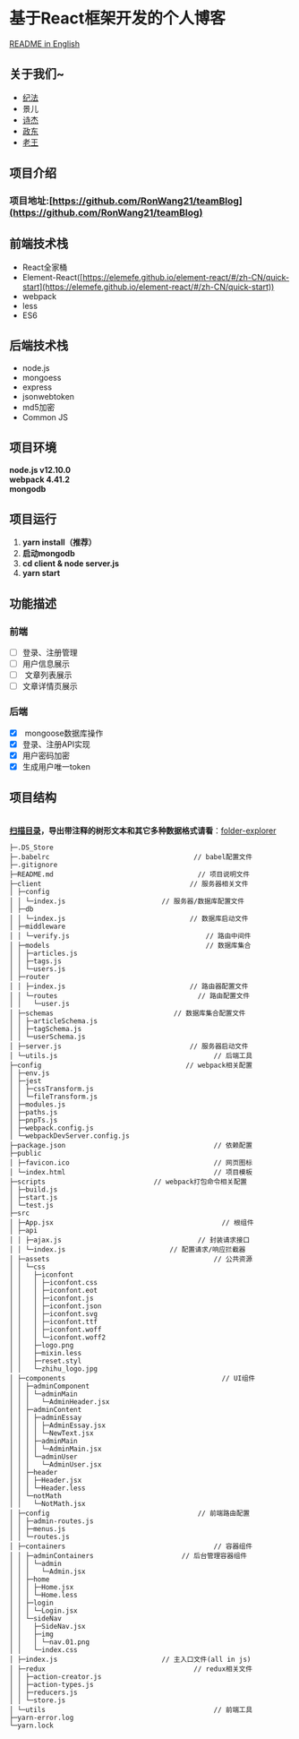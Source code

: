 # 基于React框架开发的个人博客

[README in English](README-en.md)

<a name="TXwq3"></a>
## 关于我们~

- [纪法](https://github.com/luckyMuChen)
- 景儿
- [诗杰](https://github.com/LeeJay9701)
- [政东](https://github.com/LD382549823)
- [老王](https://github.com/RonWang21)

<a name="1TFk7"></a>
## 项目介绍
<a name="45lpm"></a>
### 项目地址:[https://github.com/RonWang21/teamBlog](https://github.com/RonWang21/teamBlog)


<a name="6oaFs"></a>
## 前端技术栈

- React全家桶
- Element-React([https://elemefe.github.io/element-react/#/zh-CN/quick-start](https://elemefe.github.io/element-react/#/zh-CN/quick-start))
- webpack
- less
- ES6

<a name="gO4Lz"></a>
## 后端技术栈

- node.js
- mongoess
- express
- jsonwebtoken
- md5加密
- Common JS

<a name="04HHm"></a>
## 项目环境
**node.js v12.10.0**<br />**webpack 4.41.2**<br />**mongodb**<br />
<a name="JrZDi"></a>
## 项目运行

1. **yarn install（推荐）**
1. **启动mongodb**
1. **cd client & node server.js**
1. **yarn start**

<a name="P3fGj"></a>
## 功能描述
<a name="suTYK"></a>
### 前端

- [ ] 登录、注册管理
- [ ] 用户信息展示
- [ ]  文章列表展示
- [ ] 文章详情页展示

<a name="aHlev"></a>
### 后端

- [x]  mongoose数据库操作
- [x] 登录、注册API实现
- [x] 用户密码加密
- [x] 生成用户唯一token

<a name="jrpJw"></a>
## 项目结构

<br />[**扫描目录**](123)**，导出带注释的树形文本和其它多种数据格式请看**：[folder-explorer](https://github.com/d2-projects/folder-explorer)

```
├─.DS_Store 
├─.babelrc                                    // babel配置文件
├─.gitignore 
├─README.md                                    // 项目说明文件
├─client                                     // 服务器相关文件
│ ├─config 
│ │ └─index.js                        // 服务器/数据库配置文件
│ ├─db 
│ │ └─index.js                               // 数据库启动文件
│ ├─middleware 
│ │ └─verify.js                                  // 路由中间件
│ ├─models                                       // 数据库集合
│ │ ├─articles.js 
│ │ ├─tags.js 
│ │ └─users.js 
│ ├─router 
│ │ ├─index.js                               // 路由器配置文件
│ │ └─routes                                   // 路由配置文件
│ │   └─user.js 
│ ├─schemas                              // 数据库集合配置文件
│ │ ├─articleSchema.js 
│ │ ├─tagSchema.js 
│ │ └─userSchema.js 
│ ├─server.js                                // 服务器启动文件
│ └─utils.js                                       // 后端工具
├─config                                    // webpack相关配置
│ ├─env.js 
│ ├─jest 
│ │ ├─cssTransform.js 
│ │ └─fileTransform.js 
│ ├─modules.js 
│ ├─paths.js 
│ ├─pnpTs.js 
│ ├─webpack.config.js 
│ └─webpackDevServer.config.js 
├─package.json                                     // 依赖配置
├─public 
│ ├─favicon.ico                                    // 网页图标
│ └─index.html                                     // 项目模板
├─scripts                           // webpack打包命令相关配置
│ ├─build.js 
│ ├─start.js 
│ └─test.js 
├─src 
│ ├─App.jsx                                          // 根组件
│ ├─api 
│ │ ├─ajax.js                                  // 封装请求接口
│ │ └─index.js                          // 配置请求/响应拦截器
│ ├─assets                                         // 公共资源
│ │ └─css 
│ │   ├─iconfont 
│ │   │ ├─iconfont.css 
│ │   │ ├─iconfont.eot 
│ │   │ ├─iconfont.js 
│ │   │ ├─iconfont.json 
│ │   │ ├─iconfont.svg 
│ │   │ ├─iconfont.ttf 
│ │   │ ├─iconfont.woff 
│ │   │ └─iconfont.woff2 
│ │   ├─logo.png 
│ │   ├─mixin.less 
│ │   ├─reset.styl 
│ │   └─zhihu_logo.jpg 
│ ├─components                                       // UI组件
│ │ ├─adminComponent 
│ │ │ └─adminMain 
│ │ │   └─AdminHeader.jsx 
│ │ ├─adminContent 
│ │ │ ├─adminEssay 
│ │ │ │ ├─AdminEssay.jsx 
│ │ │ │ └─NewText.jsx 
│ │ │ ├─adminMain 
│ │ │ │ └─AdminMain.jsx 
│ │ │ └─adminUser 
│ │ │   └─AdminUser.jsx 
│ │ ├─header 
│ │ │ ├─Header.jsx 
│ │ │ └─Header.less 
│ │ └─notMath 
│ │   └─NotMath.jsx 
│ ├─config                                     // 前端路由配置
│ │ ├─admin-routes.js 
│ │ ├─menus.js 
│ │ └─routes.js 
│ ├─containers                                     // 容器组件
│ │ ├─adminContainers                      // 后台管理容器组件
│ │ │ └─admin 
│ │ │   └─Admin.jsx 
│ │ ├─home 
│ │ │ ├─Home.jsx 
│ │ │ └─Home.less 
│ │ ├─login 
│ │ │ └─Login.jsx 
│ │ └─sideNav 
│ │   ├─SideNav.jsx 
│ │   ├─img 
│ │   │ └─nav.01.png 
│ │   └─index.css 
│ ├─index.js                          // 主入口文件(all in js)
│ ├─redux                                     // redux相关文件
│ │ ├─action-creator.js 
│ │ ├─action-types.js 
│ │ ├─reducers.js 
│ │ └─store.js 
│ └─utils                                          // 前端工具
├─yarn-error.log 
└─yarn.lock 
```
<br />
